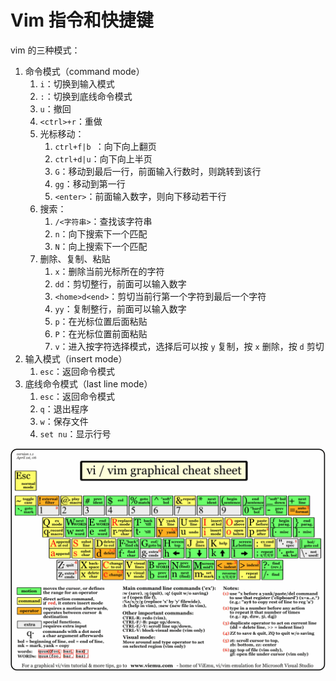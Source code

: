 # Vim 指令和快捷键

vim 的三种模式：

1. 命令模式（command mode）
   1. `i`：切换到输入模式
   2. `:`：切换到底线命令模式
   3. `u`：撤回
   4. `<ctrl>+r`：重做
   5. 光标移动：
      1. `ctrl+f|b `：向下向上翻页
      2. `ctrl+d|u`：向下向上半页
      3. `G`：移动到最后一行，前面输入行数时，则跳转到该行
      4. `gg`：移动到第一行
      5. `<enter>`：前面输入数字，则向下移动若干行
   6. 搜索：
      1. `/<字符串>`：查找该字符串
      2. `n`：向下搜索下一个匹配
      3. `N`：向上搜索下一个匹配
   7. 删除、复制、粘贴
      1. `x`：删除当前光标所在的字符
      2. `dd`：剪切整行，前面可以输入数字
      3. `<home>d<end>`：剪切当前行第一个字符到最后一个字符
      4. `yy`：复制整行，前面可以输入数字
      5. `p`：在光标位置后面粘贴
      6. `P`：在光标位置前面粘贴
      7. `v`：进入按字符选择模式，选择后可以按 `y` 复制，按 `x` 删除，按 `d` 剪切
2. 输入模式（insert mode）
   1. `esc`：返回命令模式
3. 底线命令模式（last line mode）
   1. `esc`：返回命令模式
   2. `q`：退出程序
   3. `w`：保存文件
   4. `set nu`：显示行号



![](./images/vi_vim_graphical_cheat_sheet.gif)